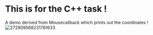 # This is for the C++ task !
A demo derived from Mousecallback which prints out the coordinates !
![272909568231781633](https://user-images.githubusercontent.com/60438997/215367425-b667385d-418e-4ae9-ab2b-bdd0d5948b2c.jpg)
